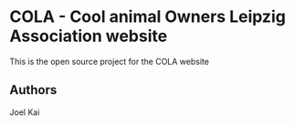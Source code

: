 # COLA - Cool animal Owners Leipzig Association website

This is the open source project for the COLA website

## Authors
Joel
Kai


